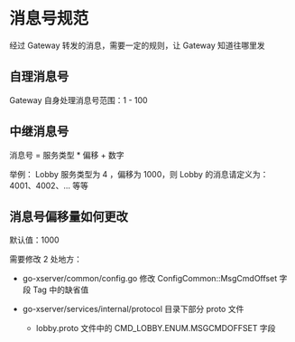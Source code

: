 # 消息号规范

经过 Gateway 转发的消息，需要一定的规则，让 Gateway 知道往哪里发

## 自理消息号

Gateway 自身处理消息号范围：1 - 100

## 中继消息号

消息号 = 服务类型 * 偏移 + 数字

举例： Lobby 服务类型为 4 ，偏移为 1000，则 Lobby 的消息请定义为： 4001、4002、... 等等

## 消息号偏移量如何更改

默认值：1000

需要修改 2 处地方：
- go-xserver/common/config.go
  修改 ConfigCommon::MsgCmdOffset 字段 Tag 中的缺省值

- go-xserver/services/internal/protocol 目录下部分 proto 文件
  - lobby.proto 文件中的 CMD_LOBBY.ENUM.MSGCMDOFFSET 字段
